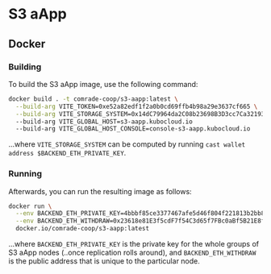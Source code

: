 # S3 aApp


## Docker

### Building

To build the S3 aApp image, use the following command:

```bash
docker build . -t comrade-coop/s3-aapp:latest \
  --build-arg VITE_TOKEN=0xe52a82edf1f2a0b0cd69ffb4b98a29e3637cf665 \
  --build-arg VITE_STORAGE_SYSTEM=0x14dC79964da2C08b23698B3D3cc7Ca32193d9955
  --build-arg VITE_GLOBAL_HOST=s3-aapp.kubocloud.io
  --build-arg VITE_GLOBAL_HOST_CONSOLE=console-s3-aapp.kubocloud.io
```

...where `VITE_STORAGE_SYSTEM` can be computed by running `cast wallet address $BACKEND_ETH_PRIVATE_KEY`.

### Running

Afterwards, you can run the resulting image as follows:

```bash
docker run \
  --env BACKEND_ETH_PRIVATE_KEY=4bbbf85ce3377467afe5d46f804f221813b2bb87f24d81f60f1fcdbf7cbf4356 \
  --env BACKEND_ETH_WITHDRAW=0x23618e81E3f5cdF7f54C3d65f7FBc0aBf5B21E8f \
  docker.io/comrade-coop/s3-aapp:latest
```

...where  `BACKEND_ETH_PRIVATE_KEY` is the private key for the whole groups of S3 aApp nodes (..once replication rolls around), and `BACKEND_ETH_WITHDRAW` is the public address that is unique to the particular node.
